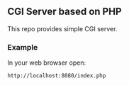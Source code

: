 ## CGI Server based on PHP

This repo provides simple CGI server.


### Example

In your web browser open:
```
http://localhost:8080/index.php

```

